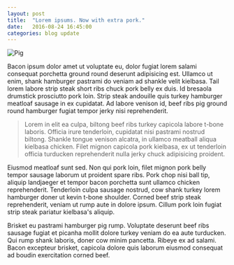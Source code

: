 ```yaml
---
layout: post
title:  "Lorem ipsums. Now with extra pork."
date:   2016-08-24 16:45:00
categories: blog update
---
```


![Pig](http://www.drawingcoach.com/image-files/pig_cartoon_st5.gif)

Bacon ipsum dolor amet ut voluptate eu, dolor fugiat lorem salami consequat porchetta ground round deserunt adipisicing est.
Ullamco ut enim, shank hamburger pastrami do veniam ad shankle velit kielbasa. Tail lorem labore strip steak short ribs
chuck pork belly ex duis. Id bresaola drumstick prosciutto pork loin. Strip steak andouille quis turkey hamburger meatloaf sausage
in ex cupidatat. Ad labore venison id, beef ribs pig ground round hamburger fugiat tempor jerky nisi reprehenderit.

>Lorem in elit ea culpa, biltong beef ribs turkey capicola labore t-bone laboris. Officia irure tenderloin, cupidatat nisi pastrami
nostrud biltong. Shankle tongue venison alcatra, in ullamco meatball aliqua kielbasa chicken. Filet mignon capicola pork kielbasa,
ex ut tenderloin officia turducken reprehenderit nulla jerky chuck adipisicing proident.

Eiusmod meatloaf sunt sed. Non qui pork loin, filet mignon pork belly tempor sausage laborum ut proident spare ribs. Pork chop
nisi ball tip, aliquip landjaeger et tempor bacon porchetta sunt ullamco chicken reprehenderit. Tenderloin culpa sausage nostrud,
cow shank turkey lorem hamburger doner ut kevin t-bone shoulder. Corned beef strip steak reprehenderit, veniam ut rump aute in
dolore ipsum. Cillum pork loin fugiat strip steak pariatur kielbasa's aliquip.

Brisket eu pastrami hamburger pig rump. Voluptate deserunt beef ribs sausage fugiat et picanha mollit dolore turkey veniam do ea
aute turducken. Qui rump shank laboris, doner cow minim pancetta. Ribeye ex ad salami. Bacon excepteur brisket, capicola dolore
quis laborum eiusmod consequat ad boudin exercitation corned beef.